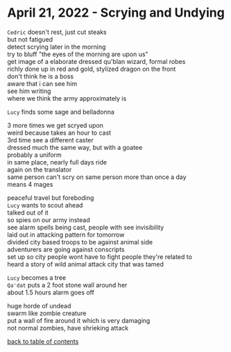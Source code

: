 # April 21, 2022 - Scrying and Undying

`Cedric` doesn't rest, just cut steaks  
but not fatigued  
detect scrying later in the morning  
try to bluff "the eyes of the morning are upon us"  
get image of a elaborate dressed qu'blan wizard, formal robes  
richly done up in red and gold, stylized dragon on the front  
don't think he is a boss  
aware that i can see him  
see him writing  
where we think the army approximately is  

`Lucy` finds some sage and belladonna  

3 more times we get scryed upon  
weird because takes an hour to cast  
3rd time see a different caster  
dressed much the same way, but with a goatee  
probably a uniform  
in same place, nearly full days ride  
again on the translator  
same person can't scry on same person more than once a day  
means 4 mages  

peaceful travel but foreboding  
`Lucy` wants to scout ahead  
talked out of it  
so spies on our army instead  
see alarm spells being cast, people with see invisibility  
laid out in attacking pattern for tomorrow  
divided city based troops to be against animal side  
adventurers are going against conscripts  
set up so city people wont have to fight people they're related to  
heard a story of wild animal attack city that was tamed  

`Lucy` becomes a tree  
`Qa'dat` puts a 2 foot stone wall around her  
about 1.5 hours alarm goes off  

huge horde of undead  
swarm like zombie creature  
put a wall of fire around it which is very damaging  
not normal zombies, have shrieking attack  

[back to table of contents](/sessions/TOC.md)
